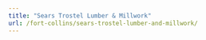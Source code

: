 ```yaml
---
title: "Sears Trostel Lumber & Millwork"
url: /fort-collins/sears-trostel-lumber-and-millwork/
---
```


